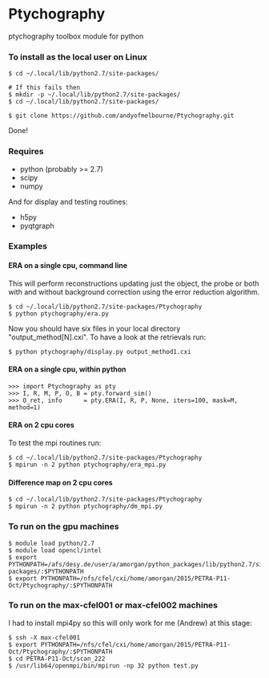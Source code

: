 # Ptychography
ptychography toolbox module for python

### To install as the local user on Linux
```
$ cd ~/.local/lib/python2.7/site-packages/

# If this fails then 
$ mkdir -p ~/.local/lib/python2.7/site-packages/
$ cd ~/.local/lib/python2.7/site-packages/

$ git clone https://github.com/andyofmelbourne/Ptychography.git
```
Done!

### Requires
- python (probably >= 2.7)
- scipy
- numpy

And for display and testing routines:
- h5py 
- pyqtgraph

### Examples

#### ERA on a single cpu, command line
This will perform reconstructions updating just the object, the probe 
or both with and without background correction using the error reduction
algorithm.
```
$ cd ~/.local/lib/python2.7/site-packages/Ptychography
$ python ptychography/era.py
```

Now you should have six files in your local directory "output_method[N].cxi".
To have a look at the retrievals run:
```
$ python ptychography/display.py output_method1.cxi
```

#### ERA on a single cpu, within python
```
>>> import Ptychography as pty
>>> I, R, M, P, O, B = pty.forward_sim()
>>> O_ret, info      = pty.ERA(I, R, P, None, iters=100, mask=M, method=1)
```

#### ERA on 2 cpu cores
To test the mpi routines run:
```
$ cd ~/.local/lib/python2.7/site-packages/Ptychography
$ mpirun -n 2 python ptychography/era_mpi.py
```

#### Difference map on 2 cpu cores
```
$ cd ~/.local/lib/python2.7/site-packages/Ptychography
$ mpirun -n 2 python ptychography/dm_mpi.py
```

### To run on the gpu machines
```
$ module load python/2.7
$ module load opencl/intel
$ export PYTHONPATH=/afs/desy.de/user/a/amorgan/python_packages/lib/python2.7/site-packages/:$PYTHONPATH
$ export PYTHONPATH=/nfs/cfel/cxi/home/amorgan/2015/PETRA-P11-Oct/Ptychography/:$PYTHONPATH
```

### To run on the max-cfel001 or max-cfel002 machines
I had to install mpi4py so this will only work for me (Andrew) at this stage:
```
$ ssh -X max-cfel001
$ export PYTHONPATH=/nfs/cfel/cxi/home/amorgan/2015/PETRA-P11-Oct/Ptychography/:$PYTHONPATH
$ cd PETRA-P11-Oct/scan_222
$ /usr/lib64/openmpi/bin/mpirun -np 32 python test.py
```
